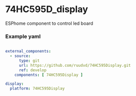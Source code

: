 # 74HC595D_display
ESPhome component to control led board

### Example yaml
```yaml

external_components:
  - source:
      type: git
      url: https://github.com/ruudvd/74HC595Display.git
      ref: develop
    components: [ 74HC595Display ]

display:
  platform: 74HC595Display

```
